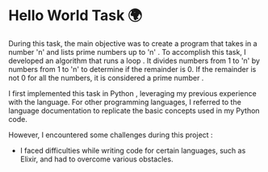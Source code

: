 # Hello World Task 🌍

During this task, the main objective was to create a program that takes in a number 'n' and lists prime numbers up to 'n' . To accomplish this task, I developed an algorithm that runs a loop . It divides numbers from 1 to 'n' by numbers from 1 to 'n' to determine if the remainder is 0. If the remainder is not 0 for all the numbers, it is considered a prime number .

I first implemented this task in Python , leveraging my previous experience with the language. For other programming languages, I referred to the language documentation  to replicate the basic concepts used in my Python code.

However, I encountered some challenges during this project :
- I faced difficulties while writing code for certain languages, such as Elixir, and had to overcome various obstacles.
